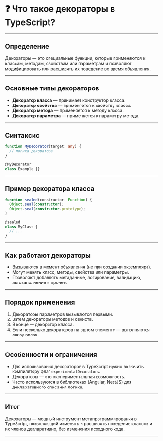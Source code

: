 # ❓ Что такое декораторы в TypeScript?

---

## Определение

Декораторы — это специальные функции, которые применяются к классам, методам, свойствам или параметрам и позволяют модифицировать или расширять их поведение во время объявления.

---

## Основные типы декораторов

- **Декоратор класса** — принимает конструктор класса.  
- **Декоратор свойства** — применяется к свойству класса.  
- **Декоратор метода** — применяется к методу класса.  
- **Декоратор параметра** — применяется к параметру метода.

---

## Синтаксис

```ts
function MyDecorator(target: any) {
  // логика декоратора
}

@MyDecorator
class Example {}
```

---

## Пример декоратора класса

```ts
function sealed(constructor: Function) {
  Object.seal(constructor);
  Object.seal(constructor.prototype);
}

@sealed
class MyClass {
  // ...
}
```

---

## Как работают декораторы

- Вызываются в момент объявления (не при создании экземпляра).
- Могут менять класс, методы, свойства или параметры.
- Позволяют добавлять метаданные, логирование, валидацию, автозаполнение и прочее.

---

## Порядок применения

1. Декораторы параметров вызываются первыми.
2. Затем декораторы методов и свойств.
3. В конце — декоратор класса.
4. Если несколько декораторов на одном элементе — выполняются снизу вверх.

---

## Особенности и ограничения

- Для использования декораторов в TypeScript нужно включить компилятору флаг `experimentalDecorators`.
- Декораторы — это экспериментальная возможность.
- Часто используются в библиотеках (Angular, NestJS) для декларативного описания логики.

---

## Итог

Декораторы — мощный инструмент метапрограммирования в TypeScript, позволяющий изменять и расширять поведение классов и их членов декларативно, без изменения исходного кода.

---

